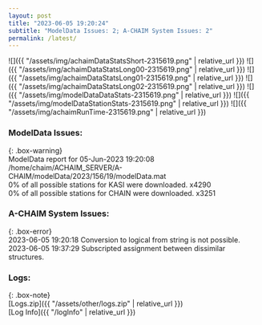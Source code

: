 ```yaml
---
layout: post
title: "2023-06-05 19:20:24"
subtitle: "ModelData Issues: 2; A-CHAIM System Issues: 2"
permalink: /latest/
---
```


![]({{ "/assets/img/achaimDataStatsShort-2315619.png" | relative_url }})
![]({{ "/assets/img/achaimDataStatsLong00-2315619.png" | relative_url }})
![]({{ "/assets/img/achaimDataStatsLong01-2315619.png" | relative_url }})
![]({{ "/assets/img/achaimDataStatsLong02-2315619.png" | relative_url }})
![]({{ "/assets/img/modelDataDataStats-2315619.png" | relative_url }})
![]({{ "/assets/img/modelDataStationStats-2315619.png" | relative_url }})
![]({{ "/assets/img/achaimRunTime-2315619.png" | relative_url }})


### ModelData Issues:  
  
{: .box-warning}  
 ModelData report for 05-Jun-2023 19:20:08   
 /home/chaim/ACHAIM_SERVER/A-CHAIM/modelData/2023/156/19/modelData.mat   
 0% of all possible stations for KASI were downloaded. x4290   
 0% of all possible stations for CHAIN were downloaded. x3251   
  
### A-CHAIM System Issues:  
  
{: .box-error}  
2023-06-05 19:20:18 Conversion to logical from string is not possible.  
2023-06-05 19:37:29 Subscripted assignment between dissimilar structures.  

### Logs:  
  
{: .box-note}  
[Logs.zip]({{ "/assets/other/logs.zip" | relative_url }})  
[Log Info]({{ "/logInfo" | relative_url }})  
